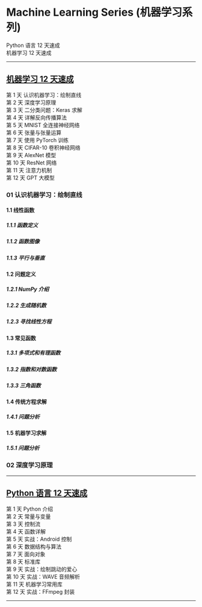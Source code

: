 # Machine Learning Series (机器学习系列)

Python 语言 12 天速成  
机器学习 12 天速成

---

## [机器学习 12 天速成](https://docs.google.com/document/d/18V6H_600l-drkXd99pjNtSJtA7rIWWnER-KxIrB-lQY/edit?usp=sharing)

第 1 天 认识机器学习：绘制直线  
第 2 天 深度学习原理  
第 3 天 二分类问题：Keras 求解  
第 4 天 详解反向传播算法  
第 5 天 MNIST 全连接神经网络  
第 6 天 张量与张量运算  
第 7 天 使用 PyTorch 训练  
第 8 天 CIFAR-10 卷积神经网络  
第 9 天 AlexNet 模型  
第 10 天 ResNet 网络  
第 11 天 注意力机制  
第 12 天 GPT 大模型  

### 01 认识机器学习：绘制直线
#### 1.1 线性函数
##### 1.1.1 函数定义
##### 1.1.2 函数图像
##### 1.1.3 平行与垂直
#### 1.2 问题定义
##### 1.2.1 NumPy 介绍
##### 1.2.2 生成随机数
##### 1.2.3 寻找线性方程
#### 1.3 常见函数
##### 1.3.1 多项式和有理函数
##### 1.3.2 指数和对数函数
##### 1.3.3 三角函数
#### 1.4 传统方程求解
##### 1.4.1 问题分析
#### 1.5 机器学习求解
##### 1.5.1 问题分析

### 02 深度学习原理

---

## [Python 语言 12 天速成](https://docs.google.com/document/d/13dJIhnj4FbxFApRbaxyYz436vsRMAK9FhqPyuqBMY9Q/edit?usp=sharing)

第 1 天 Python 介绍  
第 2 天 常量与变量  
第 3 天 控制流  
第 4 天 函数详解  
第 5 天 实战：Android 控制  
第 6 天 数据结构与算法  
第 7 天 面向对象  
第 8 天 标准库  
第 9 天 实战：绘制跳动的爱心  
第 10 天 实战：WAVE 音频解析  
第 11 天 机器学习常用库  
第 12 天 实战：FFmpeg 封装

---

